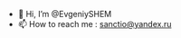 - 👋 Hi, I’m @EvgeniySHEM
- 📫 How to reach me : sanctio@yandex.ru

<!---
EvgeniySHEM/EvgeniySHEM is a ✨ special ✨ repository because its `README.md` (this file) appears on your GitHub profile.
You can click the Preview link to take a look at your changes.
--->
